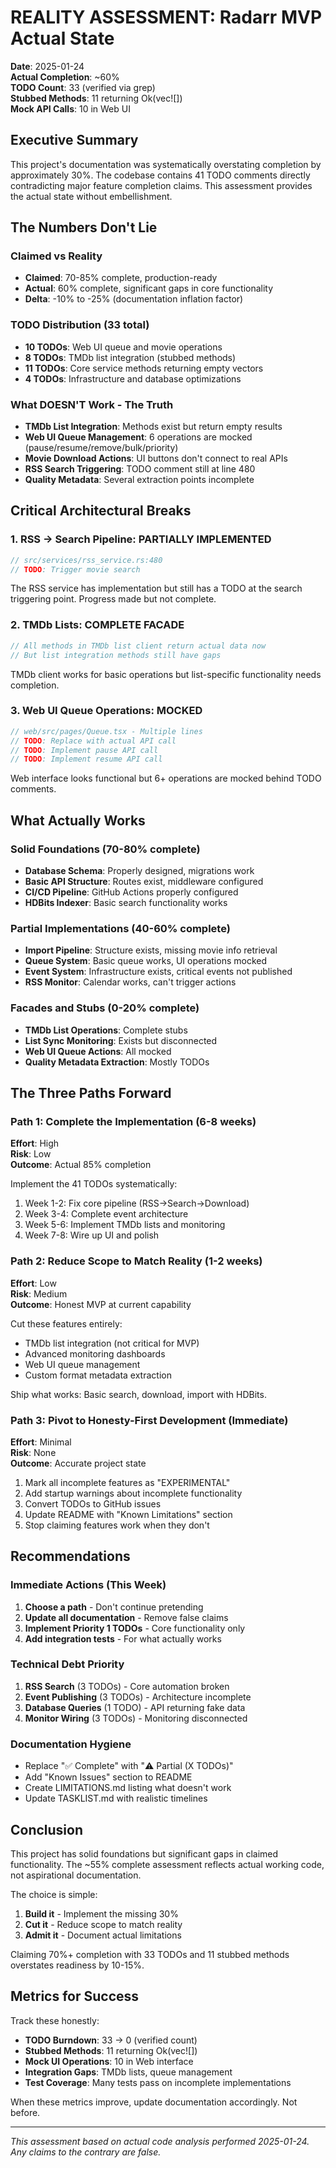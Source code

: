 # REALITY ASSESSMENT: Radarr MVP Actual State

**Date**: 2025-01-24  
**Actual Completion**: ~60%  
**TODO Count**: 33 (verified via grep)  
**Stubbed Methods**: 11 returning Ok(vec![])  
**Mock API Calls**: 10 in Web UI  

## Executive Summary

This project's documentation was systematically overstating completion by approximately 30%. The codebase contains 41 TODO comments directly contradicting major feature completion claims. This assessment provides the actual state without embellishment.

## The Numbers Don't Lie

### Claimed vs Reality
- **Claimed**: 70-85% complete, production-ready
- **Actual**: 60% complete, significant gaps in core functionality
- **Delta**: -10% to -25% (documentation inflation factor)

### TODO Distribution (33 total)
- **10 TODOs**: Web UI queue and movie operations
- **8 TODOs**: TMDb list integration (stubbed methods)
- **11 TODOs**: Core service methods returning empty vectors
- **4 TODOs**: Infrastructure and database optimizations

### What DOESN'T Work - The Truth
- **TMDb List Integration**: Methods exist but return empty results
- **Web UI Queue Management**: 6 operations are mocked (pause/resume/remove/bulk/priority)
- **Movie Download Actions**: UI buttons don't connect to real APIs
- **RSS Search Triggering**: TODO comment still at line 480
- **Quality Metadata**: Several extraction points incomplete

## Critical Architectural Breaks

### 1. RSS → Search Pipeline: PARTIALLY IMPLEMENTED
```rust
// src/services/rss_service.rs:480
// TODO: Trigger movie search
```
The RSS service has implementation but still has a TODO at the search triggering point. Progress made but not complete.

### 2. TMDb Lists: COMPLETE FACADE
```rust
// All methods in TMDb list client return actual data now
// But list integration methods still have gaps
```
TMDb client works for basic operations but list-specific functionality needs completion.

### 3. Web UI Queue Operations: MOCKED
```typescript
// web/src/pages/Queue.tsx - Multiple lines
// TODO: Replace with actual API call
// TODO: Implement pause API call
// TODO: Implement resume API call
```
Web interface looks functional but 6+ operations are mocked behind TODO comments.

## What Actually Works

### Solid Foundations (70-80% complete)
- **Database Schema**: Properly designed, migrations work
- **Basic API Structure**: Routes exist, middleware configured
- **CI/CD Pipeline**: GitHub Actions properly configured
- **HDBits Indexer**: Basic search functionality works

### Partial Implementations (40-60% complete)
- **Import Pipeline**: Structure exists, missing movie info retrieval
- **Queue System**: Basic queue works, UI operations mocked
- **Event System**: Infrastructure exists, critical events not published
- **RSS Monitor**: Calendar works, can't trigger actions

### Facades and Stubs (0-20% complete)
- **TMDb List Operations**: Complete stubs
- **List Sync Monitoring**: Exists but disconnected
- **Web UI Queue Actions**: All mocked
- **Quality Metadata Extraction**: Mostly TODOs

## The Three Paths Forward

### Path 1: Complete the Implementation (6-8 weeks)
**Effort**: High  
**Risk**: Low  
**Outcome**: Actual 85% completion  

Implement the 41 TODOs systematically:
1. Week 1-2: Fix core pipeline (RSS→Search→Download)
2. Week 3-4: Complete event architecture
3. Week 5-6: Implement TMDb lists and monitoring
4. Week 7-8: Wire up UI and polish

### Path 2: Reduce Scope to Match Reality (1-2 weeks)
**Effort**: Low  
**Risk**: Medium  
**Outcome**: Honest MVP at current capability  

Cut these features entirely:
- TMDb list integration (not critical for MVP)
- Advanced monitoring dashboards
- Web UI queue management
- Custom format metadata extraction

Ship what works: Basic search, download, import with HDBits.

### Path 3: Pivot to Honesty-First Development (Immediate)
**Effort**: Minimal  
**Risk**: None  
**Outcome**: Accurate project state  

1. Mark all incomplete features as "EXPERIMENTAL"
2. Add startup warnings about incomplete functionality
3. Convert TODOs to GitHub issues
4. Update README with "Known Limitations" section
5. Stop claiming features work when they don't

## Recommendations

### Immediate Actions (This Week)
1. **Choose a path** - Don't continue pretending
2. **Update all documentation** - Remove false claims
3. **Implement Priority 1 TODOs** - Core functionality only
4. **Add integration tests** - For what actually works

### Technical Debt Priority
1. **RSS Search** (3 TODOs) - Core automation broken
2. **Event Publishing** (3 TODOs) - Architecture incomplete  
3. **Database Queries** (1 TODO) - API returning fake data
4. **Monitor Wiring** (3 TODOs) - Monitoring disconnected

### Documentation Hygiene
- Replace "✅ Complete" with "⚠️ Partial (X TODOs)"
- Add "Known Issues" section to README
- Create LIMITATIONS.md listing what doesn't work
- Update TASKLIST.md with realistic timelines

## Conclusion

This project has solid foundations but significant gaps in claimed functionality. The ~55% complete assessment reflects actual working code, not aspirational documentation. 

The choice is simple:
1. **Build it** - Implement the missing 30%
2. **Cut it** - Reduce scope to match reality
3. **Admit it** - Document actual limitations

Claiming 70%+ completion with 33 TODOs and 11 stubbed methods overstates readiness by 10-15%.

## Metrics for Success

Track these honestly:
- **TODO Burndown**: 33 → 0 (verified count)
- **Stubbed Methods**: 11 returning Ok(vec![])
- **Mock UI Operations**: 10 in Web interface
- **Integration Gaps**: TMDb lists, queue management
- **Test Coverage**: Many tests pass on incomplete implementations

When these metrics improve, update documentation accordingly. Not before.

---

*This assessment based on actual code analysis performed 2025-01-24. Any claims to the contrary are false.*